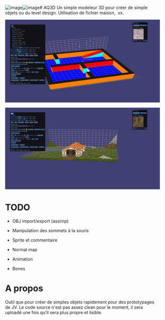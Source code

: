 ![image](https://github.com/doremibemol/AQ3D/assets/5405875/b8c118f0-6b3e-45e7-a33c-d353a968c1f1)![image](https://github.com/doremibemol/AQ3D/assets/5405875/835f2697-f9de-4093-85cc-a1179ed1e476)# AQ3D
Un simple modeleur 3D pour créer de simple objets ou du level design.
Utilisation de fichier maison, .vx.

![alt text](https://github.com/doremibemol/AQ3D/blob/main/1.JPG?raw=true)

![alt text](https://github.com/doremibemol/AQ3D/blob/main/2.JPG?raw=true)


# TODO
- OBJ import/export (assimp)

- Manipulation des sommets à la souris

- Sprite et commentaire

- Normal map

- Animation

- Bones

# A propos

Outil que pour créer de simples objets rapidement pour des prototypages de JV.
Le code source n'est pas assez clean pour le moment, il sera uploadé une fois qu'il sera plus propre et lisible.
